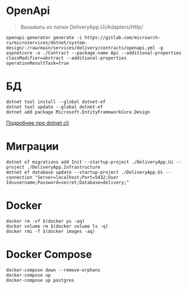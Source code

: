 ﻿# OpenApi
> Вызывать из папки DeliveryApp.Ui/Adapters/Http/
```
openapi-generator generate -i https://gitlab.com/microarch-ru/microservices/dotnet/system-design/-/raw/main/services/delivery/contracts/openapi.yml -g aspnetcore -o ./Contract --package-name Api --additional-properties classModifier=abstract --additional-properties operationResultTask=true
```
# БД
```
dotnet tool install --global dotnet-ef
dotnet tool update --global dotnet-ef
dotnet add package Microsoft.EntityFrameworkCore.Design
```
[Подробнее про dotnet cli](https://learn.microsoft.com/ru-ru/ef/core/cli/dotnet)

# Миграции
```
dotnet ef migrations add Init --startup-project ./DeliveryApp.Ui --project ./DeliveryApp.Infrastructure
dotnet ef database update --startup-project ./DeliveryApp.Ui --connection "Server=localhost;Port=5432;User Id=username;Password=secret;Database=delivery;"
```
# Docker
```
docker rm -vf $(docker ps -aq)
docker volume rm $(docker volume ls -q)
docker rmi -f $(docker images -aq)
```

# Docker Compose
```
docker-compose down --remove-orphans
docker-compose up
docker-compose up postgres
```
